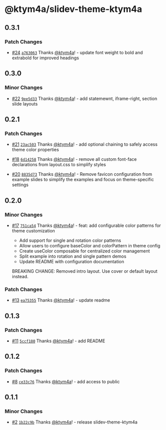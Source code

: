 # @ktym4a/slidev-theme-ktym4a

## 0.3.1

### Patch Changes

- [#24](https://github.com/ktym4a/slidev-theme-ktym4a/pull/24) [`a763063`](https://github.com/ktym4a/slidev-theme-ktym4a/commit/a763063451a15c14817eb01022cde33ea42c95a4) Thanks [@ktym4a](https://github.com/ktym4a)! - update font weight to bold and extrabold for improved headings

## 0.3.0

### Minor Changes

- [#22](https://github.com/ktym4a/slidev-theme-ktym4a/pull/22) [`9ee5d33`](https://github.com/ktym4a/slidev-theme-ktym4a/commit/9ee5d338d1dedabfaac7d2e5c3eff3f06189aea8) Thanks [@ktym4a](https://github.com/ktym4a)! - add statemewnt, iframe-right, section slide layouts

## 0.2.1

### Patch Changes

- [#21](https://github.com/ktym4a/slidev-theme-ktym4a/pull/21) [`23ac503`](https://github.com/ktym4a/slidev-theme-ktym4a/commit/23ac5035028a0c21e4d874c25efeb9d3efdc1e1c) Thanks [@ktym4a](https://github.com/ktym4a)! - add optional chaining to safely access theme color properties

- [#18](https://github.com/ktym4a/slidev-theme-ktym4a/pull/18) [`6d14258`](https://github.com/ktym4a/slidev-theme-ktym4a/commit/6d1425883df5152d451c3e8b8d94f8f6239ac316) Thanks [@ktym4a](https://github.com/ktym4a)! - remove all custom font-face declarations from layout.css to simplify styles

- [#20](https://github.com/ktym4a/slidev-theme-ktym4a/pull/20) [`8835d73`](https://github.com/ktym4a/slidev-theme-ktym4a/commit/8835d73d5bab221c15d9dfd2807b1c3163886593) Thanks [@ktym4a](https://github.com/ktym4a)! - Remove favicon configuration from example slides to simplify the examples and focus on theme-specific settings

## 0.2.0

### Minor Changes

- [#17](https://github.com/ktym4a/slidev-theme-ktym4a/pull/17) [`751ca54`](https://github.com/ktym4a/slidev-theme-ktym4a/commit/751ca542fb85d84d3a932471d93c023e369151bb) Thanks [@ktym4a](https://github.com/ktym4a)! - feat: add configurable color patterns for theme customization
  - Add support for single and rotation color patterns
  - Allow users to configure baseColor and colorPattern in theme config
  - Create useColor composable for centralized color management
  - Split example into rotation and single pattern demos
  - Update README with configuration documentation

  BREAKING CHANGE: Removed intro layout. Use cover or default layout instead.

### Patch Changes

- [#13](https://github.com/ktym4a/slidev-theme-ktym4a/pull/13) [`ea75355`](https://github.com/ktym4a/slidev-theme-ktym4a/commit/ea75355ea41c4cc388a861ad1224b2acad2f6520) Thanks [@ktym4a](https://github.com/ktym4a)! - update readme

## 0.1.3

### Patch Changes

- [#11](https://github.com/ktym4a/slidev-theme-ktym4a/pull/11) [`5ccf180`](https://github.com/ktym4a/slidev-theme-ktym4a/commit/5ccf180332742b874a6da06c25894e0453eb7114) Thanks [@ktym4a](https://github.com/ktym4a)! - add README

## 0.1.2

### Patch Changes

- [#8](https://github.com/ktym4a/slidev-theme-ktym4a/pull/8) [`ce33c76`](https://github.com/ktym4a/slidev-theme-ktym4a/commit/ce33c76d0d5178836295b90f1e643d0e5874dbc6) Thanks [@ktym4a](https://github.com/ktym4a)! - add access to public

## 0.1.1

### Minor Changes

- [#2](https://github.com/ktym4a/slidev-theme-ktym4a/pull/2) [`1b22c9b`](https://github.com/ktym4a/slidev-theme-ktym4a/commit/1b22c9b599df9634e4c189dfce50272f92c35225) Thanks [@ktym4a](https://github.com/ktym4a)! - release slidev-theme-ktym4a
